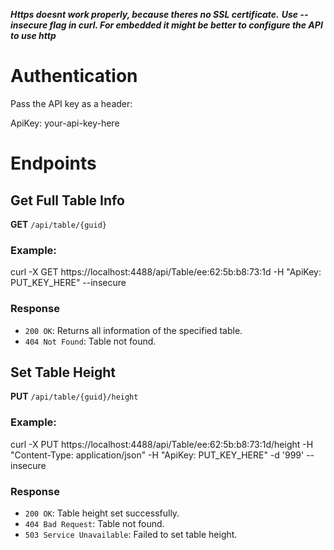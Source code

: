 ***Https doesnt work properly, because theres no SSL certificate.***
***Use --insecure flag in curl. For embedded it might be better to configure the API to use http***

# Authentication

Pass the API key as a header:

ApiKey: your-api-key-here

# Endpoints

## Get Full Table Info

**GET** `/api/table/{guid}`

### Example:

curl -X GET https://localhost:4488/api/Table/ee:62:5b:b8:73:1d -H "ApiKey: PUT_KEY_HERE" --insecure

### Response

- `200 OK`: Returns all information of the specified table.
- `404 Not Found`: Table not found.


## Set Table Height

**PUT** `/api/table/{guid}/height`

### Example:

curl -X PUT https://localhost:4488/api/Table/ee:62:5b:b8:73:1d/height -H "Content-Type: application/json" -H "ApiKey: PUT_KEY_HERE" -d '999' --insecure

### Response

- `200 OK`: Table height set successfully.
- `404 Bad Request`: Table not found.
- `503 Service Unavailable`: Failed to set table height.